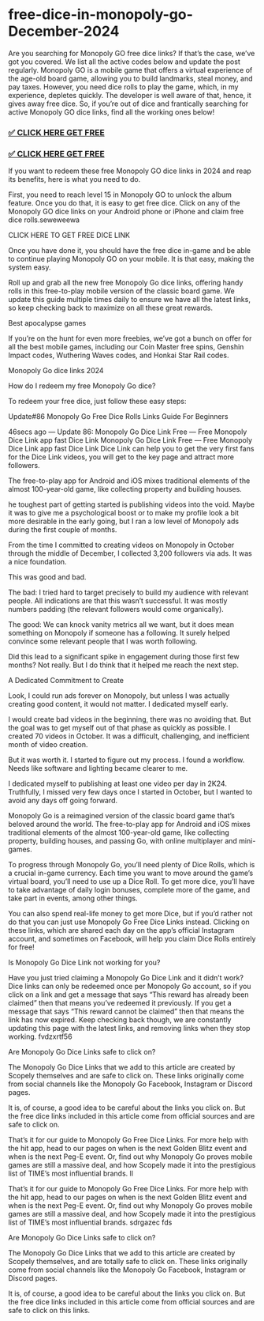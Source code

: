 # free-dice-in-monopoly-go-December-2024
Are you searching for Monopoly GO free dice links? If that’s the case, we’ve got you covered. We list all the active codes below and update the post regularly. Monopoly GO is a mobile game that offers a virtual experience of the age-old board game, allowing you to build landmarks, steal money, and pay taxes. However, you need dice rolls to play the game, which, in my experience, depletes quickly. The developer is well aware of that, hence, it gives away free dice. So, if you’re out of dice and frantically searching for active Monopoly GO dice links, find all the working ones below!


### [✅ CLICK HERE GET FREE](https://rnap.xyz/monopoly/)

### [✅ CLICK HERE GET FREE](https://rnap.xyz/monopoly/)


If you want to redeem these free Monopoly GO dice links in 2024 and reap its benefits, here is what you need to do.

First, you need to reach level 15 in Monopoly GO to unlock the album feature. Once you do that, it is easy to get free dice. Click on any of the Monopoly GO dice links on your Android phone or iPhone and claim free dice rolls.seweweewa

CLICK HERE TO GET FREE DICE LINK

Once you have done it, you should have the free dice in-game and be able to continue playing Monopoly GO on your mobile. It is that easy, making the system easy.

Roll up and grab all the new free Monopoly Go dice links, offering handy rolls in this free-to-play mobile version of the classic board game. We update this guide multiple times daily to ensure we have all the latest links, so keep checking back to maximize on all these great rewards.

Best apocalypse games

If you’re on the hunt for even more freebies, we’ve got a bunch on offer for all the best mobile games, including our Coin Master free spins, Genshin Impact codes, Wuthering Waves codes, and Honkai Star Rail codes.

Monopoly Go dice links 2024

How do I redeem my free Monopoly Go dice?

To redeem your free dice, just follow these easy steps:

Update#86 Monopoly Go Free Dice Rolls Links Guide For Beginners

46secs ago — Update 86: Monopoly Go Dice Link Free — Free Monopoly Dice Link app fast Dice Link Monopoly Go Dice Link Free — Free Monopoly Dice Link app fast Dice Link Dice Link can help you to get the very first fans for the Dice Link videos, you will get to the key page and attract more followers.

The free-to-play app for Android and iOS mixes traditional elements of the almost 100-year-old game, like collecting property and building houses.

he toughest part of getting started is publishing videos into the void. Maybe it was to give me a psychological boost or to make my profile look a bit more desirable in the early going, but I ran a low level of Monopoly ads during the first couple of months.

From the time I committed to creating videos on Monopoly in October through the middle of December, I collected 3,200 followers via ads. It was a nice foundation.

This was good and bad.

The bad: I tried hard to target precisely to build my audience with relevant people. All indications are that this wasn’t successful. It was mostly numbers padding (the relevant followers would come organically).

The good: We can knock vanity metrics all we want, but it does mean something on Monopoly if someone has a following. It surely helped convince some relevant people that I was worth following.

Did this lead to a significant spike in engagement during those first few months? Not really. But I do think that it helped me reach the next step.

A Dedicated Commitment to Create

Look, I could run ads forever on Monopoly, but unless I was actually creating good content, it would not matter. I dedicated myself early.

I would create bad videos in the beginning, there was no avoiding that. But the goal was to get myself out of that phase as quickly as possible. I created 70 videos in October. It was a difficult, challenging, and inefficient month of video creation.

But it was worth it. I started to figure out my process. I found a workflow. Needs like software and lighting became clearer to me.

I dedicated myself to publishing at least one video per day in 2K24. Truthfully, I missed very few days once I started in October, but I wanted to avoid any days off going forward.

Monopoly Go is a reimagined version of the classic board game that’s beloved around the world. The free-to-play app for Android and iOS mixes traditional elements of the almost 100-year-old game, like collecting property, building houses, and passing Go, with online multiplayer and mini-games.

To progress through Monopoly Go, you’ll need plenty of Dice Rolls, which is a crucial in-game currency. Each time you want to move around the game’s virtual board, you’ll need to use up a Dice Roll. To get more dice, you’ll have to take advantage of daily login bonuses, complete more of the game, and take part in events, among other things.

You can also spend real-life money to get more Dice, but if you’d rather not do that you can just use Monopoly Go Free Dice Links instead. Clicking on these links, which are shared each day on the app’s official Instagram account, and sometimes on Facebook, will help you claim Dice Rolls entirely for free!

Is Monopoly Go Dice Link not working for you?

Have you just tried claiming a Monopoly Go Dice Link and it didn’t work? Dice links can only be redeemed once per Monopoly Go account, so if you click on a link and get a message that says “This reward has already been claimed” then that means you’ve redeemed it previously. If you get a message that says “This reward cannot be claimed” then that means the link has now expired. Keep checking back though, we are constantly updating this page with the latest links, and removing links when they stop working. fvdzxrtf56

Are Monopoly Go Dice Links safe to click on?

The Monopoly Go Dice Links that we add to this article are created by Scopely themselves and are safe to click on. These links originally come from social channels like the Monopoly Go Facebook, Instagram or Discord pages.

It is, of course, a good idea to be careful about the links you click on. But the free dice links included in this article come from official sources and are safe to click on.

That’s it for our guide to Monopoly Go Free Dice Links. For more help with the hit app, head to our pages on when is the next Golden Blitz event and when is the next Peg-E event. Or, find out why Monopoly Go proves mobile games are still a massive deal, and how Scopely made it into the prestigious list of TIME’s most influential brands. ll 

That’s it for our guide to Monopoly Go Free Dice Links. For more help with the hit app, head to our pages on when is the next Golden Blitz event and when is the next Peg-E event. Or, find out why Monopoly Go proves mobile games are still a massive deal, and how Scopely made it into the prestigious list of TIME’s most influential brands. sdrgazec fds

Are Monopoly Go Dice Links safe to click on?

The Monopoly Go Dice Links that we add to this article are created by Scopely themselves, and are totally safe to click on. These links originally come from social channels like the Monopoly Go Facebook, Instagram or Discord pages.

It is, of course, a good idea to be careful about the links you click on. But the free dice links included in this article come from official sources and are safe to click on this links.
